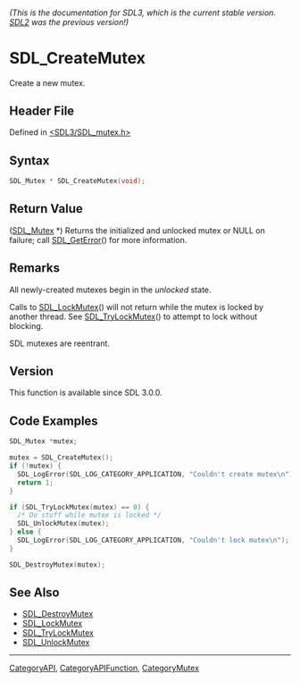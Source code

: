 ###### (This is the documentation for SDL3, which is the current stable version. [SDL2](https://wiki.libsdl.org/SDL2/) was the previous version!)
# SDL_CreateMutex

Create a new mutex.

## Header File

Defined in [<SDL3/SDL_mutex.h>](https://github.com/libsdl-org/SDL/blob/main/include/SDL3/SDL_mutex.h)

## Syntax

```c
SDL_Mutex * SDL_CreateMutex(void);
```

## Return Value

([SDL_Mutex](SDL_Mutex) *) Returns the initialized and unlocked mutex or
NULL on failure; call [SDL_GetError](SDL_GetError)() for more information.

## Remarks

All newly-created mutexes begin in the _unlocked_ state.

Calls to [SDL_LockMutex](SDL_LockMutex)() will not return while the mutex
is locked by another thread. See [SDL_TryLockMutex](SDL_TryLockMutex)() to
attempt to lock without blocking.

SDL mutexes are reentrant.

## Version

This function is available since SDL 3.0.0.

## Code Examples

```c
SDL_Mutex *mutex;

mutex = SDL_CreateMutex();
if (!mutex) {
  SDL_LogError(SDL_LOG_CATEGORY_APPLICATION, "Couldn't create mutex\n");
  return 1;
}

if (SDL_TryLockMutex(mutex) == 0) {
  /* Do stuff while mutex is locked */
  SDL_UnlockMutex(mutex);
} else {
  SDL_LogError(SDL_LOG_CATEGORY_APPLICATION, "Couldn't lock mutex\n");
}

SDL_DestroyMutex(mutex);
```

## See Also

- [SDL_DestroyMutex](SDL_DestroyMutex)
- [SDL_LockMutex](SDL_LockMutex)
- [SDL_TryLockMutex](SDL_TryLockMutex)
- [SDL_UnlockMutex](SDL_UnlockMutex)

----
[CategoryAPI](CategoryAPI), [CategoryAPIFunction](CategoryAPIFunction), [CategoryMutex](CategoryMutex)

